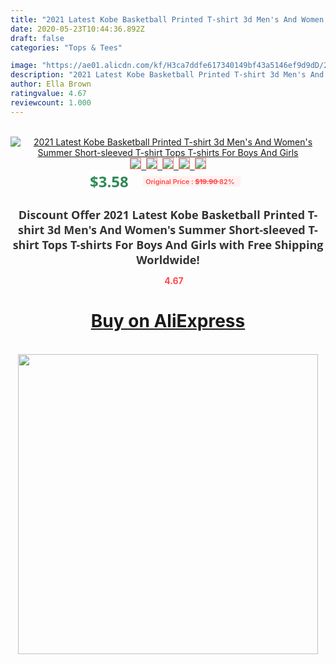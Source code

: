 ```yaml
---
title: "2021 Latest Kobe Basketball Printed T-shirt 3d Men's And Women's Summer Short-sleeved T-shirt Tops T-shirts For Boys And Girls"
date: 2020-05-23T10:44:36.892Z
draft: false
categories: "Tops & Tees"

image: "https://ae01.alicdn.com/kf/H3ca7ddfe617340149bf43a5146ef9d9dD/2021-Latest-Kobe-Basketball-Printed-T-shirt-3d-Men-s-And-Women-s-Summer-Short-sleeved.jpg"
description: "2021 Latest Kobe Basketball Printed T-shirt 3d Men's And Women's Summer Short-sleeved T-shirt Tops T-shirts For Boys And Girls"
author: Ella Brown
ratingvalue: 4.67
reviewcount: 1.000
---
```

<br>
<div style="text-align: center;">
<a href="https://s.click.aliexpress.com/e/_AsyU0d" target="_blank" rel="nofollow noopener noreferrer"><img alt="2021 Latest Kobe Basketball Printed T-shirt 3d Men's And Women's Summer Short-sleeved T-shirt Tops T-shirts For Boys And Girls" class="magnifier-image" src="https://ae01.alicdn.com/kf/H3ca7ddfe617340149bf43a5146ef9d9dD/2021-Latest-Kobe-Basketball-Printed-T-shirt-3d-Men-s-And-Women-s-Summer-Short-sleeved.jpg_640x640.jpg">
<br>
<img style="border:1px solid salmon" src="https://ae01.alicdn.com/kf/H3ca7ddfe617340149bf43a5146ef9d9dD/2021-Latest-Kobe-Basketball-Printed-T-shirt-3d-Men-s-And-Women-s-Summer-Short-sleeved.jpg_120x120.jpg">&nbsp;&nbsp;<img style="border:1px solid salmon" src="https://ae01.alicdn.com/kf/H48d33ef68a294d43ae07e0796c890ef7M/2021-Latest-Kobe-Basketball-Printed-T-shirt-3d-Men-s-And-Women-s-Summer-Short-sleeved.jpg_120x120.jpg">&nbsp;&nbsp;<img style="border:1px solid salmon" src="https://ae01.alicdn.com/kf/H8977bde1e64d476aab0332e20fa96108a/2021-Latest-Kobe-Basketball-Printed-T-shirt-3d-Men-s-And-Women-s-Summer-Short-sleeved.jpg_120x120.jpg">&nbsp;&nbsp;<img style="border:1px solid salmon" src="https://ae01.alicdn.com/kf/Hd44a33e0e2454f32adc046fed4b106d7C/2021-Latest-Kobe-Basketball-Printed-T-shirt-3d-Men-s-And-Women-s-Summer-Short-sleeved.jpg_120x120.jpg">&nbsp;&nbsp;<img style="border:1px solid salmon" src="https://ae01.alicdn.com/kf/Hadcf8d9a028e4252b861b0df7797a3ce7/2021-Latest-Kobe-Basketball-Printed-T-shirt-3d-Men-s-And-Women-s-Summer-Short-sleeved.jpg_120x120.jpg"></a></div><br0>
<div style="text-align: center;"><span style="background-color: white; border: 0px; box-sizing: border-box; color: seagreen; display: inline-block; font-family: &quot;open sans&quot; , &quot;arial&quot; , &quot;helvetica&quot; , sans-serif , &quot;heiti&quot;; font-size: 24px; font-stretch: inherit; font-weight: 700; line-height: inherit; margin: 0px 10px 0px 0px; padding: 0px; vertical-align: middle;">$3.58 </span>
<span style="background: rgb(255 , 241 , 241); border-radius: 3px; border: 0px; box-sizing: border-box; color: #ff4747; display: inline-block; font-family: inherit; font-size: 12px; font-stretch: inherit; font-style: inherit; font-variant: inherit; font-weight: 600; line-height: inherit; margin: 0px; padding: 2px 5px; transform: scale(0.9); vertical-align: middle;">Original Price : <b style="text-decoration: line-through;">$19.90 </b> 82%&nbsp;&nbsp;</span></div>
<h1 style="color: #333333; display: inline-block; font-family: &quot;open sans&quot; , &quot;arial&quot; , &quot;helvetica&quot; , sans-serif , &quot;heiti&quot;; font-size: 18px; font-stretch: inherit; font-weight: 700; text-align: center;">Discount Offer 2021 Latest Kobe Basketball Printed T-shirt 3d Men's And Women's Summer Short-sleeved T-shirt Tops T-shirts For Boys And Girls with Free Shipping Worldwide!</h1>
<div style="color: #ff4747; text-align: center;">
<img src="https://4.bp.blogspot.com/-M0ZcTcb-5uY/XleCXlxnR4I/AAAAAAAAAEc/OrjgMkXV1oMQFaCRZj5HQwOCBcu3w1FegCPcBGAYYCw/s1600/star.png" style="height: 15px;">&nbsp;<b>4.67</b></div>
<div class="button_cont" align="center"><a class="buynow_a" href="https://s.click.aliexpress.com/e/_AsyU0d" target="_blank" rel="nofollow noopener noreferrer"><H1>Buy on AliExpress</H1></a></div><br>
<div class="separator" style="clear: both; text-align: center;">
<img src="https://lh3.googleusercontent.com/-pTy5HemUv9M/XlePHvY0dAI/AAAAAAAAAE4/0nX5iRUoIWY8eMW9Dpxeirr157OZliDIgCLcBGAsYHQ/s1600/badge.gif" width="480">
</div>
